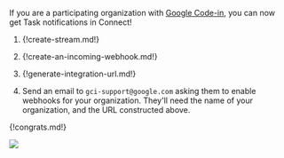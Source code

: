 If you are a participating organization with
[Google Code-in](https://developers.google.com/open-source/gci/),
you can now get Task notifications in Connect!

1. {!create-stream.md!}

1. {!create-an-incoming-webhook.md!}

1. {!generate-integration-url.md!}

1. Send an email to `gci-support@google.com` asking them to enable webhooks
   for your organization. They'll need the name of your organization, and
   the URL constructed above.


{!congrats.md!}

![](/static/images/integrations/gci/001.png)
